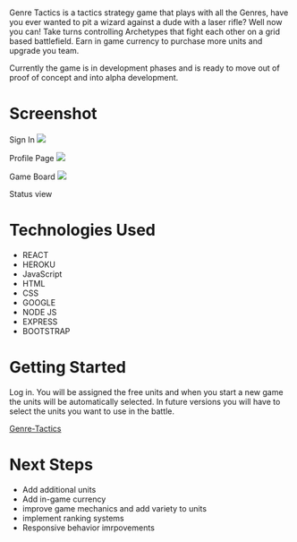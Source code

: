 


# <Genre-Tactics>

Genre Tactics is a tactics strategy game that plays with all the Genres, 
have you ever wanted to pit a wizard against a dude with a laser rifle? 
Well now you can! Take turns controlling Archetypes that fight each other
on a grid based battlefield. Earn in game currency to purchase more units
and upgrade you team.

Currently the game is in development phases and is ready to move out of proof 
of concept and into alpha development.

# Screenshot

Sign In 
<img src="https://i.imgur.com/pzQc4gp.png">

Profile Page
<img src="https://i.imgur.com/vTGpspy.png">


Game Board
<img src="https://i.imgur.com/iyf8B6I.png">

Status view
<img srtc="https://i.imgur.com/B2n6IVt.png">

# Technologies Used

- REACT
- HEROKU
- JavaScript
- HTML
- CSS
- GOOGLE
- NODE JS
- EXPRESS
- BOOTSTRAP

# Getting Started
Log in. You will be assigned the free units and when you start a new game the units will be automatically selected. In future versions you will have to select the units you want to use in the battle.

[Genre-Tactics](https://genre-tactics.herokuapp.com)

# Next Steps
 
- Add additional units
- Add in-game currency
- improve game mechanics and add variety to units
- implement ranking systems
- Responsive behavior imrpovements